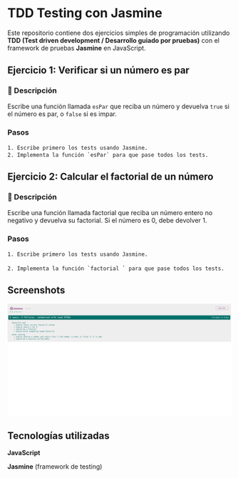 
# TDD Testing con Jasmine

Este repositorio contiene dos ejercicios simples de programación utilizando **TDD (Test driven development / Desarrollo guiado por pruebas)** con el framework de pruebas **Jasmine** en JavaScript.


## Ejercicio 1: Verificar si un número es par

### 📄 Descripción

Escribe una función llamada `esPar` que reciba un número y devuelva `true` si el número es par, o `false` si es impar.

### Pasos

    1. Escribe primero los tests usando Jasmine.
    2. Implementa la función `esPar` para que pase todos los tests.


## Ejercicio 2: Calcular el factorial de un número

### 📄 Descripción

Escribe una función llamada factorial que reciba un número entero no negativo y devuelva su factorial. Si el número es 0, debe devolver 1.

### Pasos

    1. Escribe primero los tests usando Jasmine.

    2. Implementa la función `factorial ` para que pase todos los tests.


## Screenshots

![Test Verdes](./captura%20test%20verdes.png)

## Tecnologías utilizadas

**JavaScript**

**Jasmine** (framework de testing)



